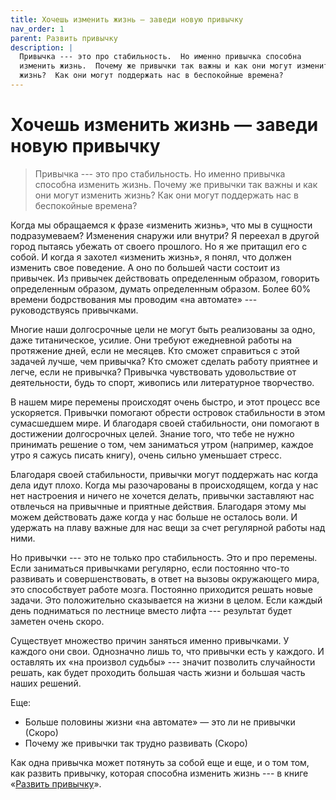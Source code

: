 ```yaml
---
title: Хочешь изменить жизнь — заведи новую привычку
nav_order: 1
parent: Развить привычку
description: |
  Привычка --- это про стабильность.  Но именно привычка способна
  изменить жизнь.  Почему же привычки так важны и как они могут изменить
  жизнь?  Как они могут поддержать нас в беспокойные времена?
---
```


# Хочешь изменить жизнь — заведи новую привычку

> Привычка --- это про стабильность.  Но именно привычка способна
> изменить жизнь.  Почему же привычки так важны и как они могут
> изменить жизнь?  Как они могут поддержать нас в беспокойные времена?


Когда мы обращаемся к фразе «изменить жизнь», что мы в сущности
подразумеваем?  Изменения снаружи или внутри?  Я переехал в другой
город пытаясь убежать от своего прошлого.  Но я же притащил его с
собой.  И когда я захотел «изменить жизнь», я понял, что должен
изменить свое поведение.  А оно по большей части состоит из привычек.
Из привычек действовать определенным образом, говорить определенным
образом, думать определенным образом.  Более 60% времени бодрствования
мы проводим «на автомате» --- руководствуясь привычками.

Многие наши долгосрочные цели не могут быть реализованы за одно, даже
титаническое, усилие.  Они требуют ежедневной работы на протяжение
дней, если не месяцев.  Кто сможет справиться с этой задачей лучше,
чем привычка?  Кто сможет сделать работу приятнее и легче, если не
привычка?  Привычка чувствовать удовольствие от деятельности, будь то
спорт, живопись или литературное творчество.

В нашем мире перемены происходят очень быстро, и этот процесс все
ускоряется.  Привычки помогают обрести островок стабильности в этом
сумасшедшем мире.  И благодаря своей стабильности, они помогают в
достижении долгосрочных целей.  Знание того, что тебе не нужно
принимать решение о том, чем заниматься утром (например, каждое утро я
сажусь писать книгу), очень сильно уменьшает стресс.

Благодаря своей стабильности, привычки могут поддержать нас когда дела
идут плохо.  Когда мы разочарованы в происходящем, когда у нас нет
настроения и ничего не хочется делать, привычки заставляют нас
отвлечься на привычные и приятные действия.  Благодаря этому мы можем
действовать даже когда у нас больше не осталось воли.  И удержать на
плаву важные для нас вещи за счет регулярной работы над ними.

Но привычки --- это не только про стабильность.  Это и про перемены.
Если заниматься привычками регулярно, если постоянно что-то развивать
и совершенствовать, в ответ на вызовы окружающего мира, это
способствует работе мозга.  Постоянно приходится решать новые задачи.
Это положительно сказывается на жизни в целом.  Если каждый день
подниматься по лестнице вместо лифта --- результат будет заметен очень
скоро.

Существует множество причин заняться именно привычками.  У каждого они
свои.  Однозначно лишь то, что привычки есть у каждого.  И оставлять
их «на произвол судьбы» --- значит позволить случайности решать, как
будет проходить большая часть жизни и большая часть наших решений.

Еще:
- Больше половины жизни «на автомате» — это ли не привычки (Скоро)
- Почему же привычки так трудно развивать (Скоро)

Как одна привычка может потянуть за собой еще и еще, и о том том, как
развить привычку, которая способна изменить жизнь --- в книге «[Развить
привычку](https://www.litres.ru/konstantin-morenko/razvit-privychku/)».

